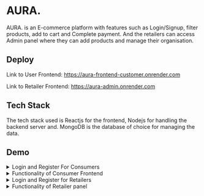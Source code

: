 
# AURA.

AURA. is an E-commerce platform with features such as Login/Signup, filter products, add to cart and Complete payment. And the retailers can access Admin panel where they can add products and manage their organisation.

## Deploy

Link to User Frontend: https://aura-frontend-customer.onrender.com

Link to Retailer Frontend: https://aura-admin.onrender.com


## Tech Stack

The tech stack used is Reactjs for the frontend, Nodejs for handling the backend server and. MongoDB is the database of choice for managing the data.

## Demo

<details>
  <summary>Login and Register For Consumers</summary>
  
  Register Screen where User can enter their details to access the AURA. website
  
  <img width="1080" alt="Register-user" src="https://github.com/VinayakG311/AURA./assets/96966973/a4d6e98e-cb5b-44d8-9432-baa2d7db9966">
  
  Login Screen where User can enter their details to access the AURA. website
  
  <img width="1080" alt="login-user" src="https://github.com/VinayakG311/AURA./assets/96966973/dd4a8a44-aa9b-461d-866a-d4b134cca850">
</details>

<details>
  <summary>Functionality of Consumer Frontend</summary>
  
  Home Page where a buyer can scroll down to choose products or choose from a list of Categories
  
  <img width="1080" alt="Home-User" src="https://github.com/VinayakG311/AURA./assets/96966973/a47d3cff-d223-40da-a11b-7ddff7b6b474">
  
  Product Page where a buyer can customise the Order as per their needs and add the product to the Cart
  
  <img width="1080" alt="Product-User" src="https://github.com/VinayakG311/AURA./assets/96966973/34caa649-1cf8-43a0-8d10-27777438727b">
  
  Cart Page where all the products which have been added to the Cart are stored. The Total price and Order details are shown on the Right
  
  <img width="1080" alt="Cart-User" src="https://github.com/VinayakG311/AURA./assets/96966973/4a7c7b1f-db3d-45e8-9229-35be8f923ff8">
  
  Payment Gateway using Stripe.
  
  <img width="1080" alt="Payment-User" src="https://github.com/VinayakG311/AURA./assets/96966973/57f9b95b-3651-43c5-90c3-5e9c26bcb1b5">
</details>





<details>
  <summary>Login and Register for Retailers</summary>
  
  Register Screen where User can enter their details to access the AURA. website for Retailers and Organisations
  
  <img width="1080" alt="Register-Admin" src="https://github.com/VinayakG311/AURA./assets/96966973/99f9976c-221a-4086-a50f-1b284357cf9f">
  
  Login Screen where User can enter their details to access the AURA. website for Retailers and Organisations
  
  <img width="1080" alt="Login-Admin" src="https://github.com/VinayakG311/AURA./assets/96966973/9e2d21d4-b789-40ad-8eeb-8e898b9a521b">
</details>

<details>
  <summary>Functionality of Retailer panel</summary>

  Home Screen for Seller Panel where they can see stats regarding there business
  
  <img width="1080" alt="Home-Admin" src="https://github.com/VinayakG311/AURA./assets/96966973/682b72a5-dc10-422f-a1ca-eee624d1027a">

  List of products which have been added by the seller
  
  <img width="1080" alt="ProductList-Admin" src="https://github.com/VinayakG311/AURA./assets/96966973/559c785f-fecb-456d-b001-ec8cdf352268">

  Screen where the seller can add new product 
  
  <img width="1080" alt="NewProduct-Admin" src="https://github.com/VinayakG311/AURA./assets/96966973/12a9c7d4-1acc-4e07-97f5-8fd60144db45">
</details>




